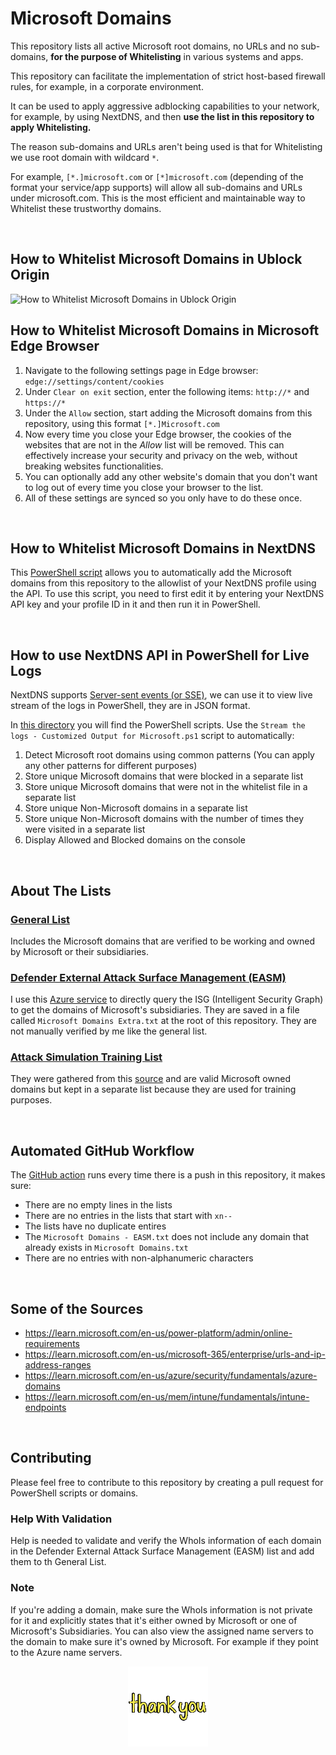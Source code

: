 # Microsoft Domains

This repository lists all active Microsoft root domains, no URLs and no sub-domains, **for the purpose of Whitelisting** in various systems and apps.

This repository can facilitate the implementation of strict host-based firewall rules, for example, in a corporate environment.

It can be used to apply aggressive adblocking capabilities to your network, for example, by using NextDNS, and then **use the list in this repository to apply Whitelisting.**

The reason sub-domains and URLs aren't being used is that for Whitelisting we use root domain with wildcard `*`.

For example, `[*.]microsoft.com` or `[*]microsoft.com` (depending of the format your service/app supports) will allow all sub-domains and URLs under microsoft.com. This is the most efficient and maintainable way to Whitelist these trustworthy domains.

<br>

## How to Whitelist Microsoft Domains in Ublock Origin

<img src="https://raw.githubusercontent.com/HotCakeX/MicrosoftDomains/main/Media/Ublock%20Origin%20Config%20Whitelisting.gif" alt="How to Whitelist Microsoft Domains in Ublock Origin">

<br>

## How to Whitelist Microsoft Domains in Microsoft Edge Browser

1. Navigate to the following settings page in Edge browser: `edge://settings/content/cookies`
2. Under `Clear on exit` section, enter the following items: `http://*` and `https://*`
3. Under the `Allow` section, start adding the Microsoft domains from this repository, using this format `[*.]Microsoft.com`
4. Now every time you close your Edge browser, the cookies of the websites that are not in the *Allow* list will be removed. This can effectively increase your security and privacy on the web, without breaking websites functionalities.
5. You can optionally add any other website's domain that you don't want to log out of every time you close your browser to the list.
6. All of these settings are synced so you only have to do these once.

<br>

## How to Whitelist Microsoft Domains in NextDNS

This [PowerShell script](https://github.com/HotCakeX/MicrosoftDomains/blob/main/NextDNS%20API/Add%20Domains%20to%20the%20NextDNS%20AllowList.ps1) allows you to automatically add the Microsoft domains from this repository to the allowlist of your NextDNS profile using the API. To use this script, you need to first edit it by entering your NextDNS API key and your profile ID in it and then run it in PowerShell.

<br>

## How to use NextDNS API in PowerShell for Live Logs

NextDNS supports [Server-sent events (or SSE)](https://nextdns.github.io/api/#streaming), we can use it to view live stream of the logs in PowerShell, they are in JSON format.

In [this directory](https://github.com/HotCakeX/MicrosoftDomains/tree/main/NextDNS%20API) you will find the PowerShell scripts. Use the `Stream the logs - Customized Output for Microsoft.ps1` script to automatically:

1. Detect Microsoft root domains using common patterns (You can apply any other patterns for different purposes)
2. Store unique Microsoft domains that were blocked in a separate list
3. Store unique Microsoft domains that were not in the whitelist file in a separate list
4. Store unique Non-Microsoft domains in a separate list
5. Store unique Non-Microsoft domains with the number of times they were visited in a separate list
6. Display Allowed and Blocked domains on the console

<br>

## About The Lists

### [General List](https://github.com/HotCakeX/MicrosoftDomains/blob/main/Microsoft%20Domains.txt)

Includes the Microsoft domains that are verified to be working and owned by Microsoft or their subsidiaries.

### [Defender External Attack Surface Management (EASM)](https://github.com/HotCakeX/MicrosoftDomains/blob/main/Microsoft%20Domains%20-%20EASM.txt)

I use this [Azure service](https://azure.microsoft.com/en-us/pricing/details/defender-external-attack-surface-management/) to directly query the ISG (Intelligent Security Graph) to get the domains of Microsoft's subsidiaries. They are saved in a file called `Microsoft Domains Extra.txt` at the root of this repository. They are not manually verified by me like the general list.

### [Attack Simulation Training List](https://github.com/HotCakeX/MicrosoftDomains/blob/main/Microsoft%20Domains%20-%20Attack%20Simulation%20Training.txt)

They were gathered from this [source](https://learn.microsoft.com/en-us/microsoft-365/security/office-365-security/attack-simulation-training-get-started?view=o365-worldwide#simulations) and are valid Microsoft owned domains but kept in a separate list because they are used for training purposes.

<br>

## Automated GitHub Workflow

The [GitHub action](https://github.com/HotCakeX/MicrosoftDomains/actions/workflows/Duplicate%20and%20empty%20lines%20removal.yml) runs every time there is a push in this repository, it makes sure:

* There are no empty lines in the lists
* There are no entries in the lists that start with `xn--`
* The lists have no duplicate entires
* The `Microsoft Domains - EASM.txt` does not include any domain that already exists in `Microsoft Domains.txt`
* There are no entries with non-alphanumeric characters

<br>

## Some of the Sources

* https://learn.microsoft.com/en-us/power-platform/admin/online-requirements
* https://learn.microsoft.com/en-us/microsoft-365/enterprise/urls-and-ip-address-ranges
* https://learn.microsoft.com/en-us/azure/security/fundamentals/azure-domains
* https://learn.microsoft.com/en-us/mem/intune/fundamentals/intune-endpoints

<br>

## Contributing

Please feel free to contribute to this repository by creating a pull request for PowerShell scripts or domains.

### Help With Validation

Help is needed to validate and verify the WhoIs information of each domain in the Defender External Attack Surface Management (EASM) list and add them to th General List.

### Note

If you're adding a domain, make sure the WhoIs information is not private for it and explicitly states that it's either owned by Microsoft or one of Microsoft's Subsidiaries. You can also view the assigned name servers to the domain to make sure it's owned by Microsoft. For example if they point to the Azure name servers.

<p align="center">
<img src="https://raw.githubusercontent.com/HotCakeX/.github/main/Pictures/Gifs/thankyou.gif" alt="Thank You Gif">
</p>
